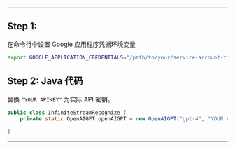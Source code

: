 
---

## Step 1: 

在命令行中设置 Google 应用程序凭据环境变量

```bash
export GOOGLE_APPLICATION_CREDENTIALS="/path/to/your/service-account-file.json"
```

## Step 2: Java 代码

替换 `"YOUR APIKEY"` 为实际 API 密钥。

```java
public class InfiniteStreamRecognize {
    private static OpenAIGPT openAIGPT = new OpenAIGPT("gpt-4", "YOUR APIKEY");

}
```


---

